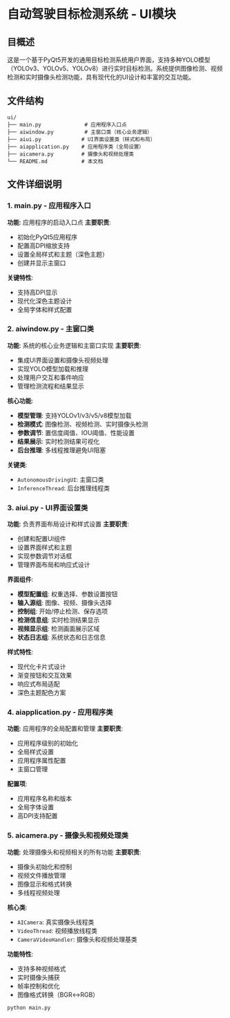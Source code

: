 # 自动驾驶目标检测系统 - UI模块

## 目概述

这是一个基于PyQt5开发的通用目标检测系统用户界面，支持多种YOLO模型（YOLOv3、YOLOv5、YOLOv8）进行实时目标检测。系统提供图像检测、视频检测和实时摄像头检测功能，具有现代化的UI设计和丰富的交互功能。

## 文件结构

```
ui/
├── main.py              # 应用程序入口点
├── aiwindow.py          # 主窗口类（核心业务逻辑）
├── aiui.py             # UI界面设置类（样式和布局）
├── aiapplication.py    # 应用程序类（全局设置）
├── aicamera.py         # 摄像头和视频处理类
└── README.md           # 本文档
```

## 文件详细说明

### 1. main.py - 应用程序入口

**功能**: 应用程序的启动入口点
**主要职责**:

- 初始化PyQt5应用程序
- 配置高DPI缩放支持
- 设置全局样式和主题（深色主题）
- 创建并显示主窗口

**关键特性**:

- 支持高DPI显示
- 现代化深色主题设计
- 全局字体和样式配置

### 2. aiwindow.py - 主窗口类

**功能**: 系统的核心业务逻辑和主窗口实现
**主要职责**:

- 集成UI界面设置和摄像头视频处理
- 实现YOLO模型加载和推理
- 处理用户交互和事件响应
- 管理检测流程和结果显示

**核心功能**:

- **模型管理**: 支持YOLOv1/v3/v5/v8模型加载
- **检测模式**: 图像检测、视频检测、实时摄像头检测
- **参数调节**: 置信度阈值、IOU阈值、性能设置
- **结果展示**: 实时检测结果可视化
- **后台推理**: 多线程推理避免UI阻塞

**关键类**:

- `AutonomousDrivingUI`: 主窗口类
- `InferenceThread`: 后台推理线程类

### 3. aiui.py - UI界面设置类

**功能**: 负责界面布局设计和样式设置
**主要职责**:

- 创建和配置UI组件
- 设置界面样式和主题
- 实现参数调节对话框
- 管理界面布局和响应式设计

**界面组件**:

- **模型配置组**: 权重选择、参数设置按钮
- **输入源组**: 图像、视频、摄像头选择
- **控制组**: 开始/停止检测、保存选项
- **检测信息组**: 实时检测结果显示
- **视频显示组**: 检测画面展示区域
- **状态日志组**: 系统状态和日志信息

**样式特性**:

- 现代化卡片式设计
- 渐变按钮和交互效果
- 响应式布局适配
- 深色主题配色方案

### 4. aiapplication.py - 应用程序类

**功能**: 应用程序的全局配置和管理
**主要职责**:

- 应用程序级别的初始化
- 全局样式设置
- 应用程序属性配置
- 主窗口管理

**配置项**:

- 应用程序名称和版本
- 全局字体设置
- 高DPI支持配置

### 5. aicamera.py - 摄像头和视频处理类

**功能**: 处理摄像头和视频相关的所有功能
**主要职责**:

- 摄像头初始化和控制
- 视频文件播放管理
- 图像显示和格式转换
- 多线程视频处理

**核心类**:

- `AICamera`: 真实摄像头线程类
- `VideoThread`: 视频播放线程类
- `CameraVideoHandler`: 摄像头和视频处理基类

**功能特性**:

- 支持多种视频格式
- 实时摄像头捕获
- 帧率控制和优化
- 图像格式转换（BGR↔RGB）

```bash
python main.py
```
